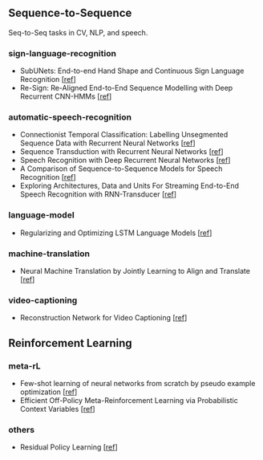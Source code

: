 ## Sequence-to-Sequence
Seq-to-Seq tasks in CV, NLP, and speech.


### sign-language-recognition

- SubUNets: End-to-end Hand Shape and Continuous Sign Language Recognition [[ref](http://personal.ee.surrey.ac.uk/Personal/S.Hadfield/papers/Camgoz17.pdf)]
- Re-Sign: Re-Aligned End-to-End Sequence Modelling with Deep Recurrent CNN-HMMs [[ref](https://ieeexplore.ieee.org/document/8099847)]


### automatic-speech-recognition

- Connectionist Temporal Classification: Labelling Unsegmented Sequence Data with Recurrent Neural Networks [[ref](https://dl.acm.org/doi/pdf/10.1145/1143844.1143891)]
- Sequence Transduction with Recurrent Neural Networks [[ref](https://arxiv.org/pdf/1211.3711.pdf%20http://arxiv.org/abs/1211.3711)]
- Speech Recognition with Deep Recurrent Neural Networks [[ref](https://arxiv.org/abs/1303.5778)]
- A Comparison of Sequence-to-Sequence Models for Speech Recognition [[ref](https://pdfs.semanticscholar.org/6cc6/8e8adf34b580f3f37d1bd267ee701974edde.pdf)]
- Exploring Architectures, Data and Units For Streaming End-to-End Speech Recognition with RNN-Transducer [[ref](https://arxiv.org/abs/1801.00841)]


### language-model

- Regularizing and Optimizing LSTM Language Models [[ref](https://arxiv.org/pdf/1708.02182)]


### machine-translation

- Neural Machine Translation by Jointly Learning to Align and Translate [[ref](https://arxiv.org/pdf/1409.0473)]


### video-captioning

- Reconstruction Network for Video Captioning [[ref](http://openaccess.thecvf.com/content_cvpr_2018/papers/Wang_Reconstruction_Network_for_CVPR_2018_paper.pdf)]


## Reinforcement Learning

### meta-rL

- Few-shot learning of neural networks from scratch by pseudo example optimization [[ref](https://arxiv.org/abs/1802.03039)]
- Efficient Off-Policy Meta-Reinforcement Learning via Probabilistic Context Variables [[ref](https://arxiv.org/abs/1903.08254)]

### others
- Residual Policy Learning [[ref](https://arxiv.org/pdf/1812.06298.pdf)]
